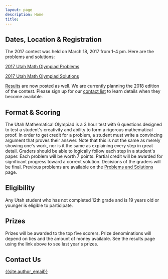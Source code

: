 ```yaml
---
layout: page
description: Home
title: 
---
```


## Dates, Location & Registration

The 2017 contest was held on March 18, 2017 from 1-4 pm. Here are the problems and solutions:

[2017 Utah Math Olympiad Problems](doc/2017UtahMathOlympiad.pdf)

[2017 Utah Math Olympiad Solutions](doc/2017UtahMathOlympiadSolutions.pdf)

[Results](results) are now posted as well. We are currently planning the 2018 edition of the contest. Please sign up for our [contact list](https://goo.gl/forms/f1nIgeAUI4V6WStI2) to learn details when they become available.


## Format & Scoring

The Utah Mathematical Olympiad is a 3 hour test with 6 questions designed to test a student's creativity and ability to form a rigorous mathematical proof. In order to get credit for a problem, a student must write a convincing argument that proves their answer. Note that this is not the same as merely showing one's work, nor is it the same as explaining every step in great detail. Graders should be able to logically follow each step in a student's paper. Each problem will be worth 7 points. Partial credit will be awarded for significant progress toward a correct solution. Decisions of the graders will be final. Previous problems are available on the [Problems and Solutions](problems) page.

## Eligibility

Any Utah student who has not completed 12th grade and is 19 years old or younger is eligible to participate.

## Prizes

Prizes will be awarded to the top five scorers. Prize denominations will depend on ties and the amount of money available. See the results page using the link above to see last year's prizes.

## Contact Us

[{{site.author_email}}](mailto:{{site.author_email}})
